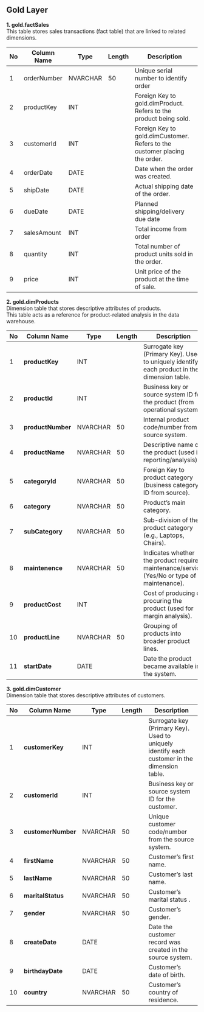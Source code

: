 ## Gold Layer
**1. gold.factSales** <br>
This table stores sales transactions (fact table) that are linked to related dimensions.
   
   |No|Column Name|Type|Length|Description
   |--|-----------|----|------|-----------|
   |1|orderNumber|NVARCHAR|50|Unique serial number to identify order|.
   |2|productKey|INT||Foreign Key to gold.dimProduct. Refers to the product being sold.|
   |3|customerId|INT||Foreign Key to gold.dimCustomer. Refers to the customer placing the order.|
   |4|orderDate|DATE||Date when the order was created.|
   |5|shipDate|DATE||Actual shipping date of the order.|
   |6|dueDate|DATE||Planned shipping/delivery due date|
   |7|salesAmount|INT||Total income from order|
   |8|quantity|INT||Total number of product units sold in the order.|
   |9|price|INT||Unit price of the product at the time of sale.|

**2. gold.dimProducts** <br>
Dimension table that stores descriptive attributes of products.  
This table acts as a reference for product-related analysis in the data warehouse.  

|No| Column Name |Type|Length|Description                                                                 |
|----|-----------------|-----------|--------|-----------------------------------------------------------------------------|
| 1  | **productKey**  | INT       |        | Surrogate key (Primary Key). Used to uniquely identify each product in the dimension table. |
| 2  | **productId**   | INT       |        | Business key or source system ID for the product (from operational system). |
| 3  | **productNumber** | NVARCHAR | 50     | Internal product code/number from source system. |
| 4  | **productName** | NVARCHAR  | 50    | Descriptive name of the product (used in reporting/analysis). |
| 5  | **categoryId**  | NVARCHAR   |    50    | Foreign Key to product category (business category ID from source). |
| 6  | **category**    | NVARCHAR  | 50    | Product’s main category. |
| 7  | **subCategory** | NVARCHAR  | 50    | Sub-division of the product category (e.g., Laptops, Chairs). |
| 8  | **maintenence** | NVARCHAR  | 50    | Indicates whether the product requires maintenance/service (Yes/No or type of maintenance). |
| 9  | **productCost** | INT   |        | Cost of producing or procuring the product (used for margin analysis). |
| 10 | **productLine** | NVARCHAR  | 50    | Grouping of products into broader product lines. |
| 11 | **startDate**   | DATE      |        | Date the product became available in the system. |

**3. gold.dimCustomer** <br>
Dimension table that stores descriptive attributes of customers.  

|No|Column Name|Type|Length|Description                                                                 |
|----|------------------|-----------|--------|-----------------------------------------------------------------------------|
| 1  | **customerKey**  | INT       |        | Surrogate key (Primary Key). Used to uniquely identify each customer in the dimension table. |
| 2  | **customerId**   | INT       |        | Business key or source system ID for the customer. |
| 3  | **customerNumber** | NVARCHAR | 50     | Unique customer code/number from the source system. |
| 4  | **firstName**    | NVARCHAR  | 50    | Customer’s first name. |
| 5  | **lastName**     | NVARCHAR  | 50    | Customer’s last name. |
| 6  | **maritalStatus** | NVARCHAR | 50     | Customer’s marital status . |
| 7  | **gender**       | NVARCHAR  | 50     | Customer’s gender. |
| 8  | **createDate**   | DATE      |        | Date the customer record was created in the source system. |
| 9  | **birthdayDate** | DATE      |        | Customer’s date of birth. |
| 10 | **country**      | NVARCHAR  | 50    | Customer’s country of residence. |
